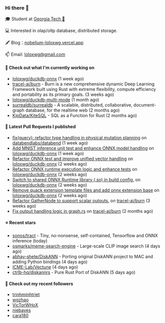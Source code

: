 ### Hi there 👋


 
🎓 Student at [Georgia Tech 🐝](https://www.gatech.edu/)

💻 Interested in olap/oltp database, distributed storage.

🖋 Blog：[nobelium-loloxwg.vercel.app](https://nobelium-loloxwg.vercel.app/)



📫 Email: [loloxwg@gmail.com](mailto:loloxwg@gmail.com)



#### 👷 Check out what I'm currently working on

- [loloxwg/duckdb-onnx](https://github.com/loloxwg/duckdb-onnx) (1 week ago)
- [tracel-ai/burn](https://github.com/tracel-ai/burn) - Burn is a new comprehensive dynamic Deep Learning Framework built using Rust with extreme flexibility, compute efficiency and portability as its primary goals. (3 weeks ago)
- [loloxwg/duckdb-multi-mode](https://github.com/loloxwg/duckdb-multi-mode) (1 month ago)
- [surrealdb/surrealdb](https://github.com/surrealdb/surrealdb) - A scalable, distributed, collaborative, document-graph database, for the realtime web (2 months ago)
- [KipData/KiteSQL](https://github.com/KipData/KiteSQL) - SQL as a Function for Rust (2 months ago)

#### 🔨 Latest Pull Requests I published

- [fix(query): refactor type handling in physical mutation planning](https://github.com/databendlabs/databend/pull/17586) on [databendlabs/databend](https://github.com/databendlabs/databend) (1 week ago)
- [Add MNIST inference unit test and enhance ONNX model handling](https://github.com/loloxwg/duckdb-onnx/pull/5) on [loloxwg/duckdb-onnx](https://github.com/loloxwg/duckdb-onnx) (1 week ago)
- [Refactor ONNX test and improve unified vector handling](https://github.com/loloxwg/duckdb-onnx/pull/4) on [loloxwg/duckdb-onnx](https://github.com/loloxwg/duckdb-onnx) (2 weeks ago)
- [Refactor ONNX runtime execution logic and enhance tests](https://github.com/loloxwg/duckdb-onnx/pull/3) on [loloxwg/duckdb-onnx](https://github.com/loloxwg/duckdb-onnx) (2 weeks ago)
- [Switch to shared ONNX Runtime library (.so) in build config.](https://github.com/loloxwg/duckdb-onnx/pull/2) on [loloxwg/duckdb-onnx](https://github.com/loloxwg/duckdb-onnx) (2 weeks ago)
- [Remove quack extension template files and add onnx extension base](https://github.com/loloxwg/duckdb-onnx/pull/1) on [loloxwg/duckdb-onnx](https://github.com/loloxwg/duckdb-onnx) (2 weeks ago)
- [Refactor GatherNode to support scalar outputs.](https://github.com/tracel-ai/burn/pull/2828) on [tracel-ai/burn](https://github.com/tracel-ai/burn) (3 weeks ago)
- [Fix output handling logic in graph.rs](https://github.com/tracel-ai/burn/pull/2688) on [tracel-ai/burn](https://github.com/tracel-ai/burn) (2 months ago)

#### ⭐ Recent stars

- [sonos/tract](https://github.com/sonos/tract) - Tiny, no-nonsense, self-contained, Tensorflow and ONNX inference (today)
- [osmarks/meme-search-engine](https://github.com/osmarks/meme-search-engine) - Large-scale CLIP image search (4 days ago)
- [abhay-shete/DiskANN](https://github.com/abhay-shete/DiskANN) - Porting original DiskANN project to MAC and adding Python bindings (4 days ago)
- [ICME-Lab/Vectune](https://github.com/ICME-Lab/Vectune) (4 days ago)
- [ctrlb-hq/diskannrs](https://github.com/ctrlb-hq/diskannrs) - Pure Rust Port of DiskANN (5 days ago)

#### 👯 Check out my recent followers

- [trinhminhtriet](https://github.com/trinhminhtriet)
- [wgzhao](https://github.com/wgzhao)
- [VicTorWHoX](https://github.com/VicTorWHoX)
- [niebayes](https://github.com/niebayes)
- [cara180](https://github.com/cara180)

